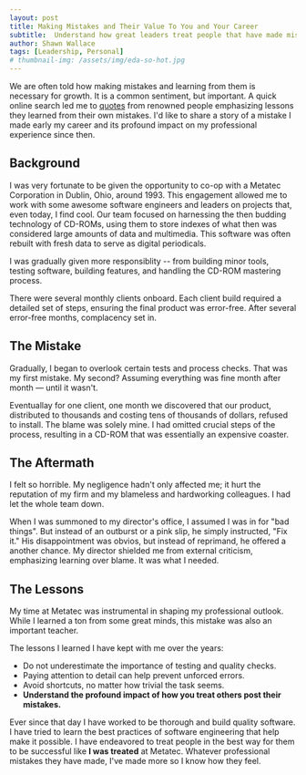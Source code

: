 ```yaml
---
layout: post
title: Making Mistakes and Their Value To You and Your Career
subtitle:  Understand how great leaders treat people that have made mistakes and on having the space to make mistakes is important.
author: Shawn Wallace
tags: [Leadership, Personal]
# thumbnail-img: /assets/img/eda-so-hot.jpg
---
```

We are often told how making mistakes and learning from them is necessary for growth. It is a common sentiment, but important. A quick online search led me to [quotes](https://www.lovetoknow.com/quotes-quips/inspirational/35-quotes-about-learning-from-your-mistakes-reassure-you) from renowned people emphasizing lessons they learned from their own mistakes. I'd like to share a story of a mistake I made early my career and its profound impact on my professional experience since then.

## Background 
I was very fortunate to be given the opportunity to co-op with a Metatec Corporation in Dublin, Ohio, around 1993. This engagement allowed me to work with some awesome software engineers and leaders on projects that, even today, I find cool. Our team focused on harnessing the then budding technology of CD-ROMs, using them to store indexes of what then was considered large amounts of data and multimedia. This software was often rebuilt with fresh data to serve as digital periodicals.

I was gradually given more responsiblity -- from building minor tools, testing software, building features, and handling the CD-ROM mastering process.

There were several monthly clients onboard. Each client build required a detailed set of steps, ensuring the final product was error-free. After several error-free months, complacency set in.

## The Mistake
Gradually, I began to overlook certain tests and process checks. That was my first mistake. My second? Assuming everything was fine month after month — until it wasn't.

Eventuallay for one client, one month we discovered that our product, distributed to thousands and costing tens of thousands of dollars, refused to install. The blame was solely mine. I had omitted crucial steps of the process, resulting in a CD-ROM that was essentially an expensive coaster.

## The Aftermath
I felt so horrible. My negligence hadn't only affected me; it hurt the reputation of my firm and my blameless and hardworking colleagues. I had let the whole team down.

When I was summoned to my director's office, I assumed I was in for "bad things". But instead of an outburst or a pink slip, he simply instructed, "Fix it." His disappointment was obvios, but instead of reprimand, he offered a another chance. My director shielded me from external criticism, emphasizing learning over blame. It was what I needed.

## The Lessons
My time at Metatec was instrumental in shaping my professional outlook. While I learned a ton from some great minds, this mistake was also an important teacher.

The lessons I learned I have kept with me over the years:
* Do not underestimate the importance of testing and quality checks.
* Paying attention to detail can help prevent unforced errors.
* Avoid shortcuts, no matter how trivial the task seems.
* **Understand the profound impact of how you treat others post their mistakes.**

Ever since that day I have worked to be thorough and build quality software. I have tried to learn the best practices of software engineering that help make it possible. I have endeavored to treat people in the best way for them to be successful like **I was treated** at Metatec. Whatever professional mistakes they have made, I've made more so I know how they feel.
